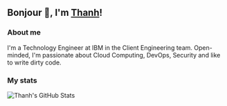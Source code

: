 ## Bonjour :wave:, I'm [Thanh](https://www.linkedin.com/in/hoangthanhvo)!

### About me

I'm a Technology Engineer at IBM in the Client Engineering team. Open-minded, I'm passionate about Cloud Computing, DevOps, Security and like to write dirty code.

### My stats

![Thanh's GitHub Stats](https://github-readme-stats.vercel.app/api?username=ht-vo&hide_title=true&show_icons=true&theme=nord&hide_border=true)
